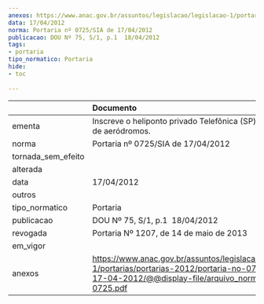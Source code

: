 ```yaml
---
anexos: https://www.anac.gov.br/assuntos/legislacao/legislacao-1/portarias/portarias-2012/portaria-no-0725-sia-de-17-04-2012/@@display-file/arquivo_norma/PA2012-0725.pdf
data: 17/04/2012
norma: Portaria nº 0725/SIA de 17/04/2012
publicacao: DOU Nº 75, S/1, p.1  18/04/2012
tags:
- portaria
tipo_normatico: Portaria
hide: 
- toc 
 
---
```


|                    | Documento                                                                                                                                                         |
|:-------------------|:------------------------------------------------------------------------------------------------------------------------------------------------------------------|
| ementa             | Inscreve o heliponto privado Telefônica (SP) no cadastro de aeródromos.                                                                                           |
| norma              | Portaria nº 0725/SIA de 17/04/2012                                                                                                                                |
| tornada_sem_efeito |                                                                                                                                                                   |
| alterada           |                                                                                                                                                                   |
| data               | 17/04/2012                                                                                                                                                        |
| outros             |                                                                                                                                                                   |
| tipo_normatico     | Portaria                                                                                                                                                          |
| publicacao         | DOU Nº 75, S/1, p.1  18/04/2012                                                                                                                                   |
| revogada           | Portaria Nº 1207, de 14 de maio de 2013                                                                                                                           |
| em_vigor           |                                                                                                                                                                   |
| anexos             | https://www.anac.gov.br/assuntos/legislacao/legislacao-1/portarias/portarias-2012/portaria-no-0725-sia-de-17-04-2012/@@display-file/arquivo_norma/PA2012-0725.pdf |